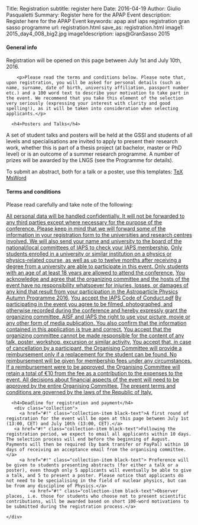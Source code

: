 Title: Registration
subtitle: register here
Date: 2016-04-19
Author: Giulio Pasqualetti
Summary: Register here for the APAP Event
description: Register here for the APAP Event
keywords: apap aisf iaps registration gran sasso programme
url: registration.html
save_as: registration.html
image1: 2015_day4_008_big2.jpg
image1description: iaps@GranSasso 2015


<div class="section">
  <!-- <div class="section"> -->
  <!--   <div class="row"> -->
  <!--     <div class="col s12"> -->
  <!-- 	<h4>October, 15: Registrations are now closed. Thank you!</h4> -->
  <!-- 	<p><span style="text-decoration: line-through;" >We will soon contact the participants by email.</span></p> -->
  <!-- 	<p>November, 10: Finish of the registration process: participants have been selected.</p> -->
  <!--     </div> -->
  <!--   </div> -->
  <!-- </div> -->

  <div class="row">
    <div class="col s12">
            <h4>General info</h4>
	    <p>Registration will be opened on this page between July 1st and July 10th, 2016.<p>

	    <p>Please read the terms and conditions below. Please note that, upon registration, you will be asked for personal details (such as name, surname, date of birth, university affiliation, passport number etc.) and a 100 word text to describe your motivation to take part in the event. We recommend that you take this element of the selection very seriously (expressing your interest with clarity and good spelling!), as it will be taken into consideration when selecting applicants.</p>

      <h4>Posters and Talks</h4>
<p>A set of student talks and posters will be held at the GSSI and students of all levels and specialisations are invited to apply to present their research work, whether this is part of a thesis project (at bachelor, master or PhD level) or is an outcome of a summer research programme. A number of prizes will be awarded by the LNGS (see the Programme for details).</p>

<p>To submit an abstract, both for a talk or a poster, use this templates:
<a href="files/template_TeX.tar.gz" class="collection-item black-text">
<span class="badge indigo white-text">TeX</span>
</a>

<a href="files/Abstract_template_MSWORD.docx" class="collection-item black-text">
<span class="badge indigo white-text">MsWord</span>
</a>
</p>

<h4>Terms and conditions</h4>
	    <p>Please read carefully and take note of the following:<p>
	  <div class="collection">
	    <a href="#!" class="collection-item black-text">All personal data will be handled confidentially. It will not be forwarded to any third parties except where necessary for the purpose of the conference. Please keep in mind that we will forward some of the information in your registration form to the universities and research centres involved. We will also send your name and university to the board of the national/local committees of IAPS to check your IAPS membership.</a>
	    <a href="#!" class="collection-item black-text"> Only students enrolled in a university or similar institution on a physics or physics-related course, as well as up to twelve months after receiving a degree from a university are able to participate in this event. Only students with an age of at least 18 years are allowed to attend the conference.</a>
	    <a href="#!" class="collection-item black-text">You acknowledge and agree that the organizing committee and the hosts of the event have no responsibility whatsoever for injuries, losses, or damages of any kind that result from your participation in the Astroparticle Physics Autumn Programme 2016.</a>
	      <a href="files/IAPS_Code_of_Conduct.pdf" class="collection-item black-text">You accept the IAPS Code of Conduct.<span class="badge indigo white-text">pdf</span></a>
	      <a href="#!" class="collection-item black-text">By participating in the event you agree to be filmed, photographed, and otherwise recorded during the conference and hereby expressly grant the organizing committee, AISF and IAPS the right to use your picture, movie or any other form of media publication. You also confirm that the information contained in this application is true and correct.</a>
	      <a href="#!" class="collection-item black-text">You accept that the organizing committee cannot be made responsible for the content of any talk, poster, workshop, excursion or similar activity.</a>
		<a href="#!" class="collection-item black-text">You accept that, in case of cancellation by a participant, the Organising Committee will provide a reimbursement only if a replacement for the student can be found. No reimbursement will be given for membership fees under any circumstances. If a reimbursement were to be approved, the Organising Committee will retain a total of €10 from the fee as a contribution to the expenses to the event. All decisions about financial aspects of the event will need to be approved by the entire Organising Committee.</a>
		   	<a href="#!" class="collection-item black-text">The present terms and conditions are governed by the laws of the Republic of Italy.</a>
	  </div>


	  <h4>Deadline for registration and payment</h4>
	   <div class="collection">
	     <a href="#!" class="collection-item black-text">A first round of registration for the event will be open at this page between July 1st (13:00, CET) and July 10th (13:00, CET).</a>
       <a href="#!" class="collection-item black-text">Following the registration period, we expect to email all applicants within 10 days. The selection process will end before the beginning of August. Payments will then be required (by bank transfer or PayPal) within 10 days of receiving an acceptance email from the organising committee.</a>
	     <a href="#!" class="collection-item black-text"> Preference will be given to students presenting abstracts (for either a talk or a poster), even though only 5 applicants will eventually be able to give a talk, and 5 to present a poster. Please notice that applicants do not need to be specialising in the field of nuclear physics, but can be from any discipline of Physics.</a>
		 	 <a href="#!" class="collection-item black-text">Observer places, i.e. those for students who choose not to present scientific contributions, will be awarded based on short 100-word motivations to be submitted during the registration process.</a>

    </div>
  </div>
  </div>
  </div>
<!--       <\!-- <h4>General info</h4> -\-> -->
<!-- <\!--       <ul> -\-> -->
<!-- <\!-- 	<li> -\-> -->
<!-- <\!-- 	  <p>In order to enroll to the event you must be an IAPS member.</p> -\-> -->
<!-- <\!-- 	</li><li> -\-> -->
<!-- <\!-- 	  <p>Because of the strict requirements of some laboratories, the number of participants is set at 40; we expect roughly 1/2 of these to be international.</p> -\-> -->
<!-- <\!-- 	</li><li> -\-> -->
<!-- <\!-- 	  <p>The participation fee is fixed at €100 per person. Such fee will cover the cost of accommodation in both L'Aquila and Rome, breakfast at the Federico II Hotel, 2 lunches at the LNGS, IAPS clothing, a day-trip to the Campo Imperatore resort, travel from Rome to L’Aquila (and viceversa), as well as travel from the Federico II Hotel to the Gran Sasso (and viceversa) during the days of our visits. Please notice that participation fees do not cover the following: -\-> -->
<!-- <\!-- 	    <ul> -\-> -->
<!-- <\!-- 	      <li><p>Journeys to/from Rome at arrival and departure. These will need to be arranged independently;</p></li> -\-> -->
<!-- <\!-- <li><p>Insurance;</p></li> -\-> -->
<!-- <\!-- <li><p>Public transport from Frascati to the centre of Rome and in Rome;</p></li> -\-> -->
<!-- <\!-- 	      <li><p>Meals other than those officially offered in the Programme. In particular, participants will need to pay for all their dinners, their breakfast in Rome, lunch at the ENEA Frascati centre and any extra expenses that they might wish to make. The Organising Committee will always suggest places to eat, according to students' needs. </p></li> -\-> -->
<!-- <\!-- 	      </ul></p> -\-> -->

<!-- <\!-- 	    <p>Note: if you are Italian and you are not an IAPS/AISF member yet you can become an AISF member while registering for this event: you need to fill in  -\-><a class="indigo-text" href="http://www.ai-sf.it/joomla/it/membri">this</a> module and make a single payment including both the quotes.</p> -->
<!--     </div> -->
<!--   </div> -->
<!-- </div> -->
<!-- <\!-- <div class="section"> -\-> -->
<!-- <\!-- 	<div class="row"> -\-> -->
<!-- <\!-- 	  <div class="col s12"> -\-> -->
<!-- <\!-- 	    <h4>Registration form</h4> -\-> -->
<!-- <\!-- 	     <iframe id="JotFormIFrame" onload="window.parent.scrollTo(0,0)" allowtransparency="true" src="https://secure.jotformpro.com/form/52684078386973" frameborder="0" style="width:100%; height:514px; border:none;" scrolling="yes"> </iframe> <script type="text/javascript"> window.handleIFrameMessage = function(e) { var args = e.data.split(":"); var iframe = document.getElementById("JotFormIFrame"); if (!iframe) return; switch (args[0]) { case "scrollIntoView": iframe.scrollIntoView(); break; case "setHeight": iframe.style.height = args[1] + "px"; break; case "collapseErrorPage": if (iframe.clientHeight > window.innerHeight) { iframe.style.height = window.innerHeight + "px"; } break; case "reloadPage": window.location.reload(); break; } }; if (window.addEventListener) { window.addEventListener("message", handleIFrameMessage, false); } else if (window.attachEvent) { window.attachEvent("onmessage", handleIFrameMessage); } </script> -\-> -->
<!-- <\!-- 	  </div> -\-> -->
<!-- <\!-- 	</div> -\-> -->
<!-- <\!-- </div> -\-> -->

<!-- <div class="section"> -->
<!--   <div class="row"> -->
<!--     <div class="col s12"> -->
<!--       <h4>Deadline for registration and payment</h4> -->
<!--       <ul> -->
<!-- 	<li><p>A first round of registration for the event will be open on <a class="indigo-text" href="http://www.ai-sf.it">the AISF website</a> between June 1st (13:00, CET) and June 10th (13:00, CET).</p></li> -->
<!-- 	<li><p>Preference will be given to students presenting abstracts (for either a talk or a poster), even though only 5 applicants will eventually be able to give a talk (whilst the number of posters may be larger). Please notice that applicants do not need to be specialising in the field of nuclear physics, but can be from any discipline of Physics.</p></li> -->
<!-- 	    <li><p>Observer places, i.e. those for students who choose not to present scientific contributions, will be awarded based on short motivations to be submitted during the registration process.</p></li>  -->
<!--       </ul> -->
<!--     </div> -->
<!--   </div> -->
<!-- </div> -->

<!-- <div id="terms-and-conditions" class="section"> -->
<!--   <div class="row"> -->
<!--     <div class="col s12"> -->
<!--       <h4>Terms and conditions</h4> -->
<!--       Please read carefully and take note of the following: -->
<!--       <ul> -->
<!-- 	<li> -->
<!-- 	  <p>All personal data will be handled confidentially. It will not be forwarded to any third parties except where necessary for the purpose of the conference. Please keep in mind that we will forward some of the information in your registration form to the universities and research centres involved. We will also send your name and university to the board of the national/local committees of IAPS to check your IAPS membership.</p> -->
<!-- 	  </li><li> -->
<!-- 	  <p>Only students enrolled in a university or similar institution on a physics or physics-related course, as well as up to twelve months after receiving a degree from a university are able to participate in this event. Only students with an age of at least 18 years are allowed to attend the conference.</p> -->
<!-- 	</li><li> -->
<!-- 	  <p>You acknowledge and agree that the organizing committee and the hosts of the event have no responsibility whatsoever for injuries, losses, or damages of any kind that result from your participation in Lights of Tuscany 2015.</p> -->
<!-- 	  </li><li> -->
<!-- 	  <p>You accept the <a class="indigo-text" href="files/IAPS_Code_of_Conduct.pdf">IAPS Code of Conduct</a>.</p> -->
<!-- 	  </li><li> -->
<!-- 	  <p>By participating in the event you agree to be filmed, photographed, and otherwise recorded during the conference and hereby expressly grant the organizing committee, AISF and IAPS the right to use your picture, movie or any other form of media publication. You also confirm that the information contained in this application is true and correct.</p> -->
<!-- 	</li><li> -->
<!-- 	  <p>You accept that the organizing committee cannot be made responsible for the content of any talk, poster, workshop, excursion or similar activity.</p> -->
<!-- 	</li><li> -->
<!-- 	  <p>You accept that, in case of cancellation by a participant, the Organising Committee will provide a reimbursement only if a replacement for the student can be found. No reimbursement will be given for membership fees under any circumstances. If a reimbursement were to be approved, the Organising Committee will retain a total of €10 from the fee as a contribution to the expenses to the event. All decisions about financial aspects of the event will need to be approved by the entire Organising Committee.</p> -->
<!-- 	</li><li> -->
<!-- 	  <p>The present terms and conditions are governed by the laws of the Italian Republic.</p> -->
<!-- 	</li> -->
<!--       </ul> -->
<!--     </div> -->
<!--   </div> -->
<!-- </div> -->
